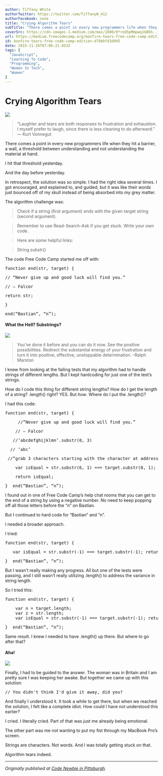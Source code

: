 ```yaml
---
author: Tiffany White
authorTwitter: https://twitter.com/TiffanyW_412
authorFacebook: none
title: "Crying Algorithm Tears"
subTitle: "There comes a point in every new programmers life when they hit a barrier, a wall, a threshold between understanding and not understandin..."
coverSrc: https://cdn-images-1.medium.com/max/1600/0*reQ5pMmpwq1G06h-.jpg
url: https://medium.freecodecamp.org/bonfire-tears-free-code-camp-edition-d79bbfd3d945
id: bonfire-tears-free-code-camp-edition-d79bbfd3d945
date: 2015-11-26T07:06:21.853Z
tags: [
  "JavaScript",
  "Learning To Code",
  "Programming",
  "Women In Tech",
  "Women"
]
---
```

# Crying Algorithm Tears



![](https://cdn-images-1.medium.com/max/1600/0*reQ5pMmpwq1G06h-.jpg)



> “Laughter and tears are both responses to frustration and exhaustion. I myself prefer to laugh, since there is less cleaning to do afterward.” ― Kurt Vonnegut

There comes a point in every new programmers life when they hit a barrier, a wall, a threshold between understanding and not understanding the material at hand.

I hit that threshold yesterday.

And the day before yesterday.

In retrospect, the solution was so simple. I had the right idea several times. I got encouraged, and explained to, and guided, but it was like their words just bounced off of my skull instead of being absorbed into my grey matter.

The algorithm challenge was:

> Check if a string (first argument) ends with the given target string (second argument).

> Remember to use Read-Search-Ask if you get stuck. Write your own code.

> Here are some helpful links:

> String.substr()

The code Free Code Camp started me off with:

<pre name="e680" id="e680" class="graf graf--pre graf-after--p">function end(str, target) { </pre>

<pre name="7835" id="7835" class="graf graf--pre graf-after--pre">// “Never give up and good luck will find you.” </pre>

<pre name="9a9c" id="9a9c" class="graf graf--pre graf-after--pre">// — Falcor </pre>

<pre name="e8b6" id="e8b6" class="graf graf--pre graf-after--pre">return str; </pre>

<pre name="9a05" id="9a05" class="graf graf--pre graf-after--pre">}</pre>

<pre name="803e" id="803e" class="graf graf--pre graf-after--pre">end(“Bastian”, “n”); </pre>

#### What the Hell? Substrings?



![](https://cdn-images-1.medium.com/max/1600/0*k9MyKxq8P6tLWagt.gif)



> You’ve done it before and you can do it now. See the positive possibilities. Redirect the substantial energy of your frustration and turn it into positive, effective, unstoppable determination. –Ralph Marston

I knew from looking at the failing tests that my algorithm had to handle strings of different lengths. But I kept hardcoding for just one of the test’s strings.

How do I code this thing for different string lengths? How do I get the length of a string? .length() right? YES. But _how_. Where do I put the .length()?

I had this code:

<pre name="423f" id="423f" class="graf graf--pre graf-after--p">function end(str, target) { </pre>

<pre name="e18a" id="e18a" class="graf graf--pre graf-after--pre">     //”Never give up and good luck will find you.” </pre>

<pre name="ee89" id="ee89" class="graf graf--pre graf-after--pre">    // — Falcor</pre>

<pre name="dd04" id="dd04" class="graf graf--pre graf-after--pre">   //’abcdefghijklmn’.substr(0, 3)</pre>

<pre name="55ea" id="55ea" class="graf graf--pre graf-after--pre">  // ‘abc’</pre>

<pre name="7254" id="7254" class="graf graf--pre graf-after--pre"> //”grab 3 characters starting with the character at address number 0" ​ </pre>

<pre name="b7da" id="b7da" class="graf graf--pre graf-after--pre">    var isEqual = str.substr(6, 1) === target.substr(0, 1); </pre>

<pre name="a1ae" id="a1ae" class="graf graf--pre graf-after--pre">    return isEqual;</pre>

<pre name="685f" id="685f" class="graf graf--pre graf-after--pre">} ​ end(“Bastian”, “n”);</pre>

I found out in one of Free Code Camp’s help chat rooms that you can get to the end of a string by using a negative number. No need to keep popping off all those letters before the “n” on Bastian.

But I continued to hard code for “Bastian” and “n”.

I needed a broader approach.

I tried:

<pre name="eb6e" id="eb6e" class="graf graf--pre graf-after--p">function end(str, target) {</pre>

<pre name="65d5" id="65d5" class="graf graf--pre graf-after--pre">​   var isEqual = str.substr(-1) === target.substr(-1); return isEqual;</pre>

<pre name="404b" id="404b" class="graf graf--pre graf-after--pre">} ​ end(“Bastian”, “n”);</pre>

But I wasn’t really making any progress. All but one of the tests were passing, and I still wasn’t really utilizing .length() to address the variance in string length.

So I tried this:

<pre name="c454" id="c454" class="graf graf--pre graf-after--p">function end(str, target) {</pre>

<pre name="6537" id="6537" class="graf graf--pre graf-after--pre">    var n = target.length;   
    var z = str.length;   
    var isEqual = str.substr(-1) === target.substr(-1); return isEqual;</pre>

<pre name="bda5" id="bda5" class="graf graf--pre graf-after--pre">} ​ end(“Bastian”, “n”);</pre>

Same result. I knew I needed to have .length() up there. But where to go after that?

#### Aha!



![](https://cdn-images-1.medium.com/max/1600/0*bGUwwQpIJYjPywvs.gif)



Finally, I had to be guided to the answer. The woman was in Britain and I am pretty sure I was keeping her awake. But together we came up with this solution:

<pre name="c12c" id="c12c" class="graf graf--pre graf-after--p">// You didn't think I'd give it away, did you?</pre>

And finally I understood it. It took a while to get there, but when we reached the solution, I felt like a complete idiot. How could I have not understood this earlier?

I cried. I literally cried. Part of that was just me already being emotional.

The other part was me not wanting to put my fist through my MacBook Pro’s screen.

Strings are characters. Not words. And I was totally getting stuck on that.

Algorithm tears indeed.











* * *







_Originally published at_ [_Code Newbie in Pittsburgh_](http://helloburgh.me/2015/11/26/bonfire-tears-free-code-camp-edition/)_._








